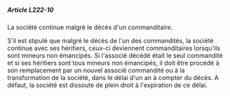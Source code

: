 ##### Article L222-10

La société continue malgré le décès d'un commanditaire.

S'il est stipulé que malgré le décès de l'un des commandités, la société continue avec ses héritiers, ceux-ci deviennent commanditaires lorsqu'ils sont mineurs non émancipés. Si l'associé décédé était le seul commandité et si ses héritiers sont tous mineurs non émancipés, il doit être procédé à son remplacement par un nouvel associé commandité ou à la transformation de la société, dans le délai d'un an à compter du décès. A défaut, la société est dissoute de plein droit à l'expiration de ce délai.

